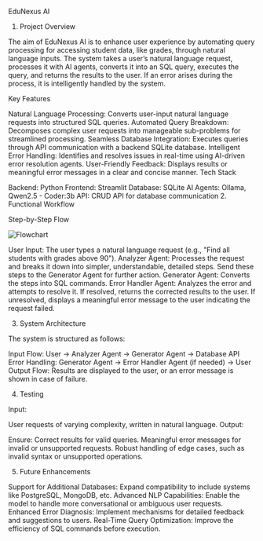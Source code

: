 EduNexus AI 

1. Project Overview 

The aim of EduNexus AI is to enhance user experience by automating query processing for accessing student data, like grades, through natural language inputs. The system takes a user’s natural language request, processes it with AI agents, converts it into an SQL query, executes the query, and returns the results to the user. If an error arises during the process, it is intelligently handled by the system. 

Key Features 

Natural Language Processing: Converts user-input natural language requests into structured SQL queries. 
Automated Query Breakdown: Decomposes complex user requests into manageable sub-problems for streamlined processing. 
Seamless Database Integration: Executes queries through API communication with a backend SQLite database. 
Intelligent Error Handling: Identifies and resolves issues in real-time using AI-driven error resolution agents. 
User-Friendly Feedback: Displays results or meaningful error messages in a clear and concise manner. 
Tech Stack 

Backend: Python 
Frontend: Streamlit 
Database: SQLite 
AI Agents: Ollama, Qwen2.5 - Coder:3b 
API: CRUD API for database communication 
2. Functional Workflow 
 

Step-by-Step Flow 


![Flowchart](https://github.com/user-attachments/assets/7783189a-481b-47a8-b306-f3b6e1f7466b)

User Input: 
The user types a natural language request (e.g., "Find all students with grades above 90"). 
Analyzer Agent: 
Processes the request and breaks it down into simpler, understandable, detailed steps. 
Send these steps to the Generator Agent for further action. 
Generator Agent: 
Converts the steps into SQL commands. 
Error Handler Agent: 
Analyzes the error and attempts to resolve it. 
If resolved, returns the corrected results to the user. 
If unresolved, displays a meaningful error message to the user indicating the request failed. 
 

3. System Architecture 

The system is structured as follows: 

Input Flow: 
User → Analyzer Agent → Generator Agent → Database API 
Error Handling: 
Generator Agent → Error Handler Agent (if needed) → User 
Output Flow: 
Results are displayed to the user, or an error message is shown in case of failure. 
 

4. Testing 

Input: 

User requests of varying complexity, written in natural language. 
Output: 

Ensure: 
Correct results for valid queries. 
Meaningful error messages for invalid or unsupported requests. 
Robust handling of edge cases, such as invalid syntax or unsupported operations. 
 

5. Future Enhancements 

Support for Additional Databases: 
Expand compatibility to include systems like PostgreSQL, MongoDB, etc. 
Advanced NLP Capabilities: 
Enable the model to handle more conversational or ambiguous user requests. 
Enhanced Error Diagnosis: 
Implement mechanisms for detailed feedback and suggestions to users. 
Real-Time Query Optimization: 
Improve the efficiency of SQL commands before execution. 
 
